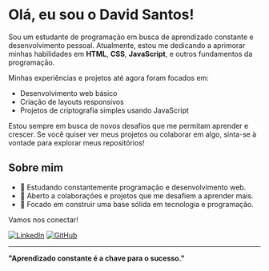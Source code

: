 # Olá, eu sou o David Santos!

Sou um estudante de programação em busca de aprendizado constante e desenvolvimento pessoal. Atualmente, estou me dedicando a aprimorar minhas habilidades em **HTML**, **CSS**, **JavaScript**, e outros fundamentos da programação. 

Minhas experiências e projetos até agora foram focados em:

- Desenvolvimento web básico
- Criação de layouts responsivos
- Projetos de criptografia simples usando JavaScript

Estou sempre em busca de novos desafios que me permitam aprender e crescer. Se você quiser ver meus projetos ou colaborar em algo, sinta-se à vontade para explorar meus repositórios!

## Sobre mim

- 🌱 Estudando constantemente programação e desenvolvimento web.
- 🤝 Aberto a colaborações e projetos que me desafiem a aprender mais.
- 🎯 Focado em construir uma base sólida em tecnologia e programação.

Vamos nos conectar!

[![LinkedIn](https://img.shields.io/badge/LinkedIn-blue)](https://www.linkedin.com/in/david-santos04/)
[![GitHub](https://img.shields.io/badge/GitHub-black)](https://github.com/dwdPonto04)

---

**"Aprendizado constante é a chave para o sucesso."**
